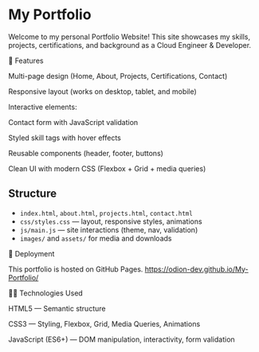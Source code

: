 # My Portfolio

Welcome to my personal Portfolio Website! This site showcases my skills, projects, certifications, and background as a Cloud Engineer & Developer.


📌 Features

Multi-page design (Home, About, Projects, Certifications, Contact)

Responsive layout (works on desktop, tablet, and mobile)

Interactive elements:

Contact form with JavaScript validation

Styled skill tags with hover effects

Reusable components (header, footer, buttons)

Clean UI with modern CSS (Flexbox + Grid + media queries)


## Structure
- `index.html`, `about.html`, `projects.html`, `contact.html`
- `css/styles.css` — layout, responsive styles, animations
- `js/main.js` — site interactions (theme, nav, validation)
- `images/` and `assets/` for media and downloads


🚀 Deployment

This portfolio is hosted on GitHub Pages.
https://odion-dev.github.io/My-Portfolio/


👨‍💻 Technologies Used

HTML5 — Semantic structure

CSS3 — Styling, Flexbox, Grid, Media Queries, Animations

JavaScript (ES6+) — DOM manipulation, interactivity, form validation


